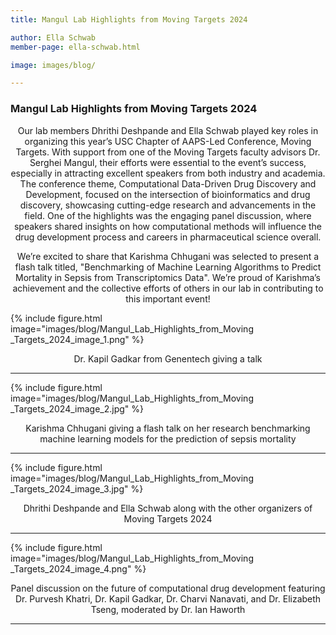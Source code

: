 ```yaml
---
title: Mangul Lab Highlights from Moving Targets 2024

author: Ella Schwab
member-page: ella-schwab.html

image: images/blog/

---
```

### Mangul Lab Highlights from Moving Targets 2024

<p style="text-align: center;">
Our lab members Dhrithi Deshpande and Ella Schwab played key roles in organizing this year’s USC Chapter of AAPS-Led Conference, 
Moving Targets. With support from one of the Moving Targets faculty advisors Dr. Serghei Mangul, their efforts were essential 
to the event’s success, especially in attracting excellent speakers from both industry and academia. The conference theme, 
Computational Data-Driven Drug Discovery and Development, focused on the intersection of bioinformatics and drug discovery, 
showcasing cutting-edge research and advancements in the field. One of the highlights was the engaging panel discussion, 
where speakers shared insights on how computational methods will influence the drug development process and careers in pharmaceutical 
science overall. 
</p>

<p style="text-align: center;">
We’re excited to share that Karishma Chhugani was selected to present a flash talk titled, "Benchmarking of Machine Learning Algorithms to Predict Mortality in Sepsis from Transcriptomics Data". We’re proud of Karishma’s achievement and the collective efforts of others in our lab in contributing to this important event!
</p>

{% include figure.html image="images/blog/Mangul_Lab_Highlights_from_Moving _Targets_2024_image_1.png" %}

<p style="text-align: center;">
Dr. Kapil Gadkar from Genentech giving a talk
</p>

---

{% include figure.html image="images/blog/Mangul_Lab_Highlights_from_Moving _Targets_2024_image_2.jpg" %}
<p style="text-align: center;">
Karishma Chhugani giving a flash talk on her research benchmarking machine learning models for the prediction of sepsis mortality
</p>

---

{% include figure.html image="images/blog/Mangul_Lab_Highlights_from_Moving _Targets_2024_image_3.jpg" %}
<p style="text-align: center;">
Dhrithi Deshpande and Ella Schwab along with the other organizers of Moving Targets 2024
</p>

---

{% include figure.html image="images/blog/Mangul_Lab_Highlights_from_Moving _Targets_2024_image_4.png" %}
<p style="text-align: center;">
Panel discussion on the future of computational drug development featuring Dr. Purvesh Khatri, Dr. Kapil Gadkar, Dr. Charvi Nanavati, and Dr. Elizabeth Tseng, moderated by Dr. Ian Haworth
</p>

---



